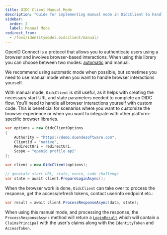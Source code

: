 ```yaml
---
title: OIDC Client Manual Mode
description: "Guide for implementing manual mode in OidcClient to handle browser interactions and token processing"
sidebar:
  order: 2
  label: Manual Mode
redirect_from:
  - /foss/identitymodel.oidcclient/manual/
---
```


OpenID Connect is a protocol that allows you to authenticate users
using a browser and involves browser-based interactions. When using this
library you can choose between two modes: [automatic](/identitymodel-oidcclient/automatic.md) and manual.

We recommend using automatic mode when possible, but sometimes you need
to use manual mode when you want to handle browser interactions yourself.

With manual mode, `OidcClient` is still useful, as it helps 
with creating the necessary start URL and state parameters needed to complete an OIDC flow.
You'll need to handle all browser interactions yourself with custom code. This is beneficial
for scenarios where you want to customize the browser experience or when you want to
integrate with other platform-specific browser libraries.

```csharp
var options = new OidcClientOptions
{
    Authority = "https://demo.duendesoftware.com",
    ClientId = "native",
    RedirectUri = redirectUri,
    Scope = "openid profile api"
};

var client = new OidcClient(options);

// generate start URL, state, nonce, code challenge
var state = await client.PrepareLoginAsync();
```

When the browser work is done, `OidcClient` can take over to process the
response, get the access/refresh tokens, contact userinfo endpoint
etc.:

```csharp
var result = await client.ProcessResponseAsync(data, state);
```

When using this manual mode, and processing the response, the `ProcessResponseAsync` method will return a
[`LoginResult`][login-result-cs] which will contain a `ClaimsPrincipal` with the user's claims along with the `IdentityToken` and `AccessToken`.

[login-result-cs]: https://github.com/DuendeSoftware/foss/blob/19370c6d4820a684d41d1d40b8192ee8b873b8f0/identity-model-oidc-client/src/IdentityModel.OidcClient/LoginResult.cs